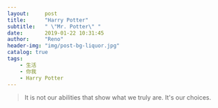 ```yaml
---
layout:     post
title:      "Harry Potter"
subtitle:   " \"Mr. Potter\" "
date:       2019-01-22 10:31:45
author:     "Reno"
header-img: "img/post-bg-liquor.jpg"
catalog: true
tags:
    - 生活
    - 你我
    - Harry Potter
---
```


> It is not our abilities that show what we truly are. It's our choices. 

